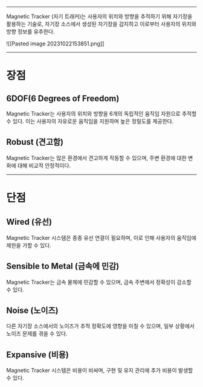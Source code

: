 
---
Magnetic Tracker (자기 트래커)는 사용자의 위치와 방향을 추적하기 위해 자기장을 활용하는 기술로, 자기장 소스에서 생성된 자기장을 감지하고 이로부터 사용자의 위치와 방향 정보를 유추한다.

![[Pasted image 20231022153851.png]]

---
# 장점
## 6DOF(6 Degrees of Freedom)

Magnetic Tracker는 사용자의 위치와 방향을 6개의 독립적인 움직임 자원으로 추적할 수 있다. 이는 사용자의 자유로운 움직임을 지원하며 높은 정밀도를 제공한다.
## Robust (견고함)

Magnetic Tracker는 많은 환경에서 견고하게 작동할 수 있으며, 주변 환경에 대한 변화에 대해 비교적 안정적이다.

---
# 단점
## Wired (유선)

Magnetic Tracker 시스템은 종종 유선 연결이 필요하며, 이로 인해 사용자의 움직임에 제한을 가할 수 있다.
## Sensible to Metal (금속에 민감)

Magnetic Tracker는 금속 물체에 민감할 수 있으며, 금속 주변에서 정확성이 감소할 수 있다.
## Noise (노이즈)

다른 자기장 소스에서의 노이즈가 추적 정확도에 영향을 미칠 수 있으며, 일부 상황에서 노이즈 문제를 겪을 수 있다.
## Expansive (비용)

Magnetic Tracker 시스템은 비용이 비싸며, 구현 및 유지 관리에 추가 비용이 발생할 수 있다.